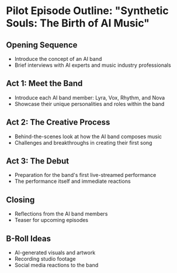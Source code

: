 # Pilot Episode Outline: "Synthetic Souls: The Birth of AI Music"

## Opening Sequence
- Introduce the concept of an AI band
- Brief interviews with AI experts and music industry professionals

## Act 1: Meet the Band
- Introduce each AI band member: Lyra, Vox, Rhythm, and Nova
- Showcase their unique personalities and roles within the band

## Act 2: The Creative Process
- Behind-the-scenes look at how the AI band composes music
- Challenges and breakthroughs in creating their first song

## Act 3: The Debut
- Preparation for the band's first live-streamed performance
- The performance itself and immediate reactions

## Closing
- Reflections from the AI band members
- Teaser for upcoming episodes

## B-Roll Ideas
- AI-generated visuals and artwork
- Recording studio footage
- Social media reactions to the band
